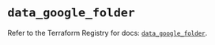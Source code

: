 # `data_google_folder`

Refer to the Terraform Registry for docs: [`data_google_folder`](https://registry.terraform.io/providers/hashicorp/google/6.27.0/docs/data-sources/folder).
